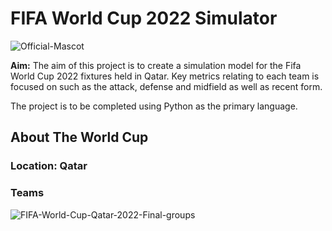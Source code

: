 # FIFA World Cup 2022 Simulator
![Official-Mascot](https://user-images.githubusercontent.com/49552078/191146676-249bf3a3-a959-4dee-abd2-f6c3a2aa53b5.png)  
  
**Aim:** The aim of this project is to create a simulation model for the Fifa World Cup 2022 fixtures held in Qatar. Key metrics relating to each team is focused on such as the attack, defense and midfield as well as recent form.  
  
The project is to be completed using Python as the primary language.  
  
## About The World Cup

### Location: Qatar  
  
  
### Teams

![FIFA-World-Cup-Qatar-2022-Final-groups](https://user-images.githubusercontent.com/49552078/191150262-a1d6401b-9058-440c-87b3-e04bb07fb248.jpg)

  



